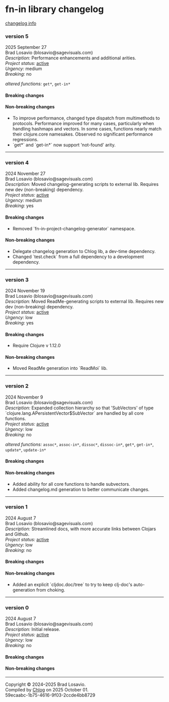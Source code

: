 
  <body>
    <h1>
      fn-in library changelog
    </h1><a href="https://github.com/blosavio/chlog">changelog info</a>
    <section>
      <h3>
        version 5
      </h3>
      <p>
        2025 September 27<br>
        Brad Losavio (blosavio@sagevisuals.com)<br>
        <em>Description:</em> Performance enhancements and additional arities.<br>
        <em>Project status:</em> <a href="https://github.com/metosin/open-source/blob/main/project-status.md">active</a><br>
        <em>Urgency:</em> medium<br>
        <em>Breaking:</em> no
      </p>
      <p></p>
      <div>
        <em>altered functions:</em> <code>get*</code>, <code>get-in*</code>
      </div>
      <p></p>
      <div>
        <h4>
          Breaking changes
        </h4>
        <ul></ul>
        <h4>
          Non-breaking changes
        </h4>
        <ul>
          <li>
            <div>
              To improve performance, changed type dispatch from multimethods to protocols. Performance improved for many cases, particularly when handling
              hashmaps and vectors. In some cases, functions nearly match their clojure.core namesakes. Observed no significant performance regressions.
            </div>
          </li>
          <li>
            <div>
              `get*` and `get-in*` now support &apos;not-found&apos; arity.
            </div>
          </li>
        </ul>
      </div>
      <hr>
    </section>
    <section>
      <h3>
        version 4
      </h3>
      <p>
        2024 November 27<br>
        Brad Losavio (blosavio@sagevisuals.com)<br>
        <em>Description:</em> Moved changelog-generating scripts to external lib. Requires new dev (non-breaking) dependency.<br>
        <em>Project status:</em> <a href="https://github.com/metosin/open-source/blob/main/project-status.md">active</a><br>
        <em>Urgency:</em> medium<br>
        <em>Breaking:</em> yes
      </p>
      <p></p>
      <div>
        <h4>
          Breaking changes
        </h4>
        <ul>
          <li>
            <div>
              Removed `fn-in-project-changelog-generator` namespace.
            </div>
          </li>
        </ul>
        <h4>
          Non-breaking changes
        </h4>
        <ul>
          <li>
            <div>
              Delegate changelog generation to Chlog lib, a dev-time dependency.
            </div>
          </li>
          <li>
            <div>
              Changed `test.check` from a full dependency to a development dependency.
            </div>
          </li>
        </ul>
      </div>
      <hr>
    </section>
    <section>
      <h3>
        version 3
      </h3>
      <p>
        2024 November 19<br>
        Brad Losavio (blosavio@sagevisuals.com)<br>
        <em>Description:</em> Moved ReadMe-generating scripts to external lib. Requires new dev (non-breaking) dependency.<br>
        <em>Project status:</em> <a href="https://github.com/metosin/open-source/blob/main/project-status.md">active</a><br>
        <em>Urgency:</em> low<br>
        <em>Breaking:</em> yes
      </p>
      <p></p>
      <div>
        <h4>
          Breaking changes
        </h4>
        <ul>
          <li>
            <div>
              Require Clojure v 1.12.0
            </div>
          </li>
        </ul>
        <h4>
          Non-breaking changes
        </h4>
        <ul>
          <li>
            <div>
              Moved ReadMe generation into `ReadMoi` lib.
            </div>
          </li>
        </ul>
      </div>
      <hr>
    </section>
    <section>
      <h3>
        version 2
      </h3>
      <p>
        2024 November 9<br>
        Brad Losavio (blosavio@sagevisuals.com)<br>
        <em>Description:</em> Expanded collection hierarchy so that &apos;SubVectors&apos; of type `clojure.lang.APersistentVector$SubVector` are handled by
        all core functions.<br>
        <em>Project status:</em> <a href="https://github.com/metosin/open-source/blob/main/project-status.md">active</a><br>
        <em>Urgency:</em> low<br>
        <em>Breaking:</em> no
      </p>
      <p></p>
      <div>
        <em>altered functions:</em> <code>assoc*</code>, <code>assoc-in*</code>, <code>dissoc*</code>, <code>dissoc-in*</code>, <code>get*</code>,
        <code>get-in*</code>, <code>update*</code>, <code>update-in*</code>
      </div>
      <p></p>
      <div>
        <h4>
          Breaking changes
        </h4>
        <ul></ul>
        <h4>
          Non-breaking changes
        </h4>
        <ul>
          <li>
            <div>
              Added ability for all core functions to handle subvectors.
            </div>
          </li>
          <li>
            <div>
              Added changelog.md generation to better communicate changes.
            </div>
          </li>
        </ul>
      </div>
      <hr>
    </section>
    <section>
      <h3>
        version 1
      </h3>
      <p>
        2024 August 7<br>
        Brad Losavio (blosavio@sagevisuals.com)<br>
        <em>Description:</em> Streamlined docs, with more accurate links between Clojars and Github.<br>
        <em>Project status:</em> <a href="https://github.com/metosin/open-source/blob/main/project-status.md">active</a><br>
        <em>Urgency:</em> low<br>
        <em>Breaking:</em> no
      </p>
      <p></p>
      <div>
        <h4>
          Breaking changes
        </h4>
        <ul></ul>
        <h4>
          Non-breaking changes
        </h4>
        <ul>
          <li>
            <div>
              Added an explicit `cljdoc.doc/tree` to try to keep clj-doc&apos;s auto-generation from choking.
            </div>
          </li>
        </ul>
      </div>
      <hr>
    </section>
    <section>
      <h3>
        version 0
      </h3>
      <p>
        2024 August 7<br>
        Brad Losavio (blosavio@sagevisuals.com)<br>
        <em>Description:</em> Initial release.<br>
        <em>Project status:</em> <a href="https://github.com/metosin/open-source/blob/main/project-status.md">active</a><br>
        <em>Urgency:</em> low<br>
        <em>Breaking:</em> no
      </p>
      <p></p>
      <div>
        <h4>
          Breaking changes
        </h4>
        <ul></ul>
        <h4>
          Non-breaking changes
        </h4>
        <ul></ul>
      </div>
      <hr>
    </section>
    <p id="page-footer">
      Copyright © 2024–2025 Brad Losavio.<br>
      Compiled by <a href="https://github.com/blosavio/chlog">Chlog</a> on 2025 October 01.<span id="uuid"><br>
      59ecaabc-1b75-4616-9f03-2ccde4bb8729</span>
    </p>
  </body>
</html>
